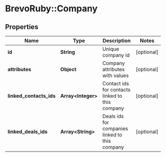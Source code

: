 # BrevoRuby::Company

## Properties
Name | Type | Description | Notes
------------ | ------------- | ------------- | -------------
**id** | **String** | Unique company id | [optional] 
**attributes** | **Object** | Company attributes with values | [optional] 
**linked_contacts_ids** | **Array&lt;Integer&gt;** | Contact ids for contacts linked to this company | [optional] 
**linked_deals_ids** | **Array&lt;String&gt;** | Deals ids for companies linked to this company | [optional] 


